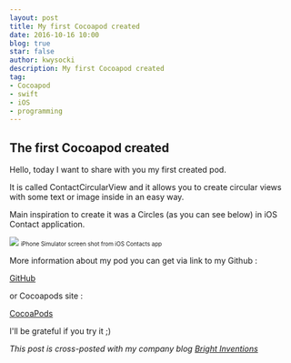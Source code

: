 ```yaml
---
layout: post
title: My first Cocoapod created
date: 2016-10-16 10:00
blog: true
star: false
author: kwysocki
description: My first Cocoapod created
tag:
- Cocoapod
- swift
- iOS
- programming
---
```


The first Cocoapod created
--------------------------


Hello, today I want to share with you my first created pod.

It is called ContactCircularView and it allows you to create circular views with some text or image inside in an easy way.

Main inspiration to create it was a Circles (as you can see below) in iOS Contact application.


![](/assets/posts/contact.png)
<font size="1">iPhone Simulator screen shot from iOS Contacts app</font>

More information about my pod you can get via link to my Github :

[GitHub](https://github.com/kamwysoc/ContactCircularView)

or Cocoapods site :

[CocoaPods](https://cocoapods.org/pods/ContactCircularView)

I'll be grateful if you try it ;)

*This post is cross-posted with my company blog [Bright Inventions](http://blog.brightinventions.pl/first-pod-created/)*

